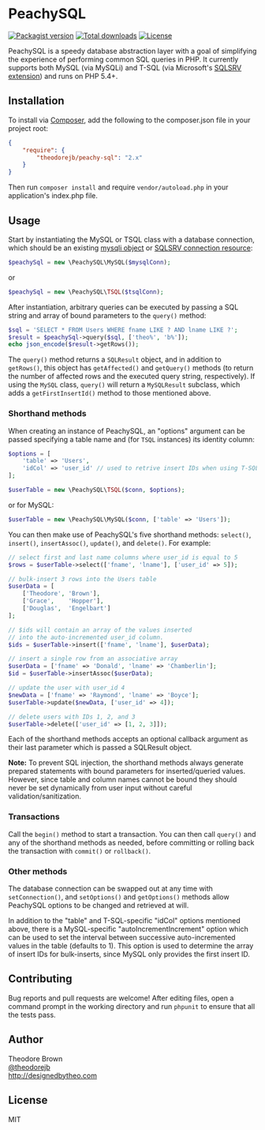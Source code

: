# PeachySQL

[![Packagist version](https://img.shields.io/packagist/v/theodorejb/peachy-sql.svg)](https://packagist.org/packages/theodorejb/peachy-sql) [![Total downloads](https://img.shields.io/packagist/dt/theodorejb/peachy-sql.svg)](https://packagist.org/packages/theodorejb/peachy-sql) [![License](https://img.shields.io/packagist/l/theodorejb/peachy-sql.svg)](https://packagist.org/packages/theodorejb/peachy-sql)

PeachySQL is a speedy database abstraction layer with a goal of simplifying the experience of performing common SQL queries in PHP. It currently supports both MySQL (via MySQLi) and T-SQL (via Microsoft's [SQLSRV extension](http://www.php.net/manual/en/book.sqlsrv.php)) and runs on PHP 5.4+.

## Installation

To install via [Composer](https://getcomposer.org/), add the following to the composer.json file in your project root:

```json
{
    "require": {
        "theodorejb/peachy-sql": "2.x"
    }
}
```

Then run `composer install` and require `vendor/autoload.php` in your application's index.php file.

## Usage

Start by instantiating the MySQL or TSQL class with a database connection, which should be an existing [mysqli object](http://www.php.net/manual/en/mysqli.construct.php) or [SQLSRV connection resource](http://www.php.net/manual/en/function.sqlsrv-connect.php):

```php
$peachySql = new \PeachySQL\MySQL($mysqlConn);
```
or
```php
$peachySql = new \PeachySQL\TSQL($tsqlConn);
```

After instantiation, arbitrary queries can be executed by passing a SQL string and array of bound parameters to the `query()` method:

```php
$sql = 'SELECT * FROM Users WHERE fname LIKE ? AND lname LIKE ?';
$result = $peachySql->query($sql, ['theo%', 'b%']);
echo json_encode($result->getRows());
```

The `query()` method returns a `SQLResult` object, and in addition to `getRows()`, this object has `getAffected()` and `getQuery()` methods (to return the number of affected rows and the executed query string, respectively). If using the `MySQL` class, `query()` will return a `MySQLResult` subclass, which adds a `getFirstInsertId()` method to those mentioned above. 

### Shorthand methods

When creating an instance of PeachySQL, an "options" argument can be passed specifying a table name and (for `TSQL` instances) its identity column:

```php
$options = [
    'table' => 'Users',
    'idCol' => 'user_id' // used to retrive insert IDs when using T-SQL
];

$userTable = new \PeachySQL\TSQL($conn, $options);
```
or for MySQL:
```php
$userTable = new \PeachySQL\MySQL($conn, ['table' => 'Users']);
```

You can then make use of PeachySQL's five shorthand methods: `select()`, `insert()`,  `insertAssoc()`, `update()`, and `delete()`. For example:

```php
// select first and last name columns where user_id is equal to 5
$rows = $userTable->select(['fname', 'lname'], ['user_id' => 5]);

// bulk-insert 3 rows into the Users table
$userData = [
    ['Theodore', 'Brown'],
    ['Grace',    'Hopper'],
    ['Douglas',  'Engelbart']
];

// $ids will contain an array of the values inserted 
// into the auto-incremented user_id column.
$ids = $userTable->insert(['fname', 'lname'], $userData);

// insert a single row from an associative array
$userData = ['fname' => 'Donald', 'lname' => 'Chamberlin'];
$id = $userTable->insertAssoc($userData);

// update the user with user_id 4
$newData = ['fname' => 'Raymond', 'lname' => 'Boyce'];
$userTable->update($newData, ['user_id' => 4]);

// delete users with IDs 1, 2, and 3
$userTable->delete(['user_id' => [1, 2, 3]]);
```

Each of the shorthand methods accepts an optional callback argument as their last parameter which is passed a SQLResult object.

**Note:** To prevent SQL injection, the shorthand methods always generate prepared statements with bound parameters for inserted/queried values. However, since table and column names cannot be bound they should never be set dynamically from user input without careful validation/sanitization.

### Transactions

Call the `begin()` method to start a transaction. You can then call `query()` and any of the shorthand methods as needed, before committing or rolling back the transaction with `commit()` or `rollback()`.

### Other methods

The database connection can be swapped out at any time with `setConnection()`, and `setOptions()` and `getOptions()` methods allow PeachySQL options to be changed and retrieved at will. 

In addition to the "table" and T-SQL-specific "idCol" options mentioned above, there is a MySQL-specific "autoIncrementIncrement" option which can be used to set the interval between successive auto-incremented values in the table (defaults to 1). This option is used to determine the array of insert IDs for bulk-inserts, since MySQL only provides the first insert ID.

## Contributing

Bug reports and pull requests are welcome! After editing files, open a command prompt in the working directory and run `phpunit` to ensure that all the tests pass.

## Author

Theodore Brown  
[@theodorejb](https://twitter.com/theodorejb)  
<http://designedbytheo.com>

## License

MIT
